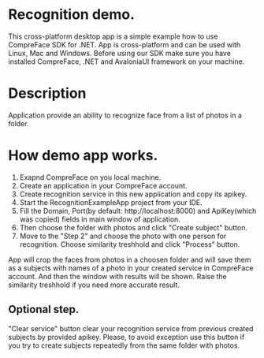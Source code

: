 # Recognition demo.
This cross-platform desktop app is a simple example how to use CompreFace SDK for .NET. App is cross-platform and can be used with Linux, Mac and Windows. 
Before using our SDK make sure you have installed CompreFace, .NET and AvaloniaUI framework on your machine.

# Description
Application provide an ability to recognize face from a list of photos in a folder.

# How demo app works.
1. Exapnd CompreFace on you local machine.
2. Create an application in your CompreFace account.
3. Create recognition service in this new application and copy its apikey.
4. Start the RecognitionExampleApp project from your IDE.
5. Fill the Domain, Port(by default: http://localhost:8000) and ApiKey(which was copied) fields in main window of application.
6. Then choose the folder with photos and click "Create subject" button.
7. Move to the "Step 2" and choose the photo with one person for recognition. Choose similarity treshhold and click "Process" button.

App will crop the faces from photos in a choosen folder and will save them as a subjects with names of a photo in your created service in CompreFace account. And then the window with results will be shown. Raise the similarity treshhold if you need more accurate result.

## Optional step.
"Clear service" button clear your recognition service from previous created subjects by provided apikey. Please, to avoid exception use this button if you try to create subjects repeatedly from the same folder with photos.
